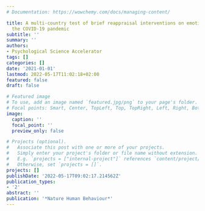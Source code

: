```yaml
---
# Documentation: https://wowchemy.com/docs/managing-content/

title: A multi-country test of brief reappraisal interventions on emotions during
  the COVID-19 pandemic
subtitle: ''
summary: ''
authors:
- Psychological Science Accelerator
tags: []
categories: []
date: '2021-01-01'
lastmod: 2022-05-17T11:02:18+02:00
featured: false
draft: false

# Featured image
# To use, add an image named `featured.jpg/png` to your page's folder.
# Focal points: Smart, Center, TopLeft, Top, TopRight, Left, Right, BottomLeft, Bottom, BottomRight.
image:
  caption: ''
  focal_point: ''
  preview_only: false

# Projects (optional).
#   Associate this post with one or more of your projects.
#   Simply enter your project's folder or file name without extension.
#   E.g. `projects = ["internal-project"]` references `content/project/deep-learning/index.md`.
#   Otherwise, set `projects = []`.
projects: []
publishDate: '2022-05-17T09:02:17.214562Z'
publication_types:
- '2'
abstract: ''
publication: '*Nature Human Behaviour*'
---
```

